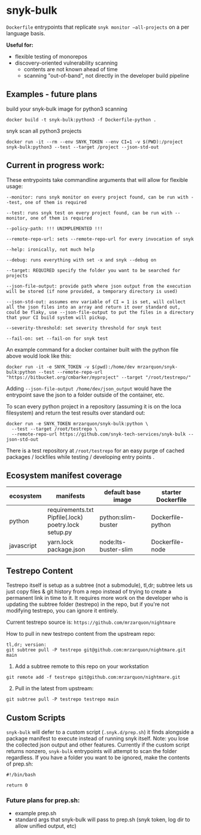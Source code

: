 # snyk-bulk

`Dockerfile` entrypoints that replicate `snyk monitor —all-projects` on a per language basis.

__Useful for:__
* flexible testing of monorepos
* discovery-oriented vulnerability scanning
  * contents are not known ahead of time
  * scanning "out-of-band", not directly in the developer build pipeline

## Examples - future plans
build your snyk-bulk image for python3 scanning

`docker build -t snyk-bulk:python3 -f Dockerfile-python .`

snyk scan all python3 projects

`docker run -it --rm --env SNYK_TOKEN --env CI=1 -v $(PWD):/project snyk-bulk:python3 --test --target /project --json-std-out`

## Current in progress work:

These entrypoints take commandline arguments that will allow for flexible usage: 
```
--monitor: runs snyk monitor on every project found, can be run with --test, one of them is required

--test: runs snyk test on every project found, can be run with --monitor, one of them is required

--policy-path: !!! UNIMPLEMENTED !!!

--remote-repo-url: sets --remote-repo-url for every invocation of snyk

--help: ironically, not much help

--debug: runs everything with set -x and snyk --debug on

--target: REQUIRED specify the folder you want to be searched for projects

--json-file-output: provide path where json output from the execution will be stored (if none provided, a temporary directory is used)

--json-std-out: assumes env variable of CI = 1 is set, will collect all the json files into an array and return it over standard out, could be flaky, use --json-file-output to put the files in a directory that your CI build system will pickup, 

--severity-threshold: set severity threshold for snyk test

--fail-on: set --fail-on for snyk test
```

An example command for a docker container built with the python file above would look like this:
```
docker run -it -e SNYK_TOKEN -v $(pwd):/home/dev mrzarquon/snyk-bulk:python --test --remote-repo-url "https://bitbucket.org/cmbarker/myproject" --target "/root/testrepo/"
```

Adding `--json-file-output /home/dev/json_output` would have the entrypoint save the json to a folder outside of the container, etc. 


To scan every python project in a repository (assuming it is on the loca filesystem) and return the test results over standard out:
```
docker run -e SNYK_TOKEN mrzarquon/snyk-bulk:python \
  --test --target /root/testrepo \
  --remote-repo-url https://github.com/snyk-tech-services/snyk-bulk --json-std-out
```
There is a test repository at `/root/testrepo` for an easy purge of cached packages / lockfiles while testing / developing entry points .

## Ecosystem manifest coverage

ecosystem  | manifests           | default base image    | starter Dockerfile |
---------- | ------------------- | --------------------- | ------------------ |
python     | requirements.txt<br/>Pipfile(.lock)<br/>poetry.lock<br/>setup.py | python:slim-buster | Dockerfile-python |
javascript | yarn.lock<br/>package.json | node:lts-buster-slim | Dockerfile-node |


## Testrepo Content

Testrepo itself is setup as a subtree (not a submodule), tl,dr; subtree lets us just copy files & git history from a repo instead of trying to create a permanent link in time to it. It requires more work on the developer who is updating the subtree folder (testrepo) in the repo, but if you're not modifying testrepo, you can ignore it entirely.

Current testrepo source is: `https://github.com/mrzarquon/nightmare`

How to pull in new testrepo content from the upstream repo:
```
tl,dr; version:
git subtree pull -P testrepo git@github.com:mrzarquon/nightmare.git main
```

1) Add a subtree remote to this repo on your workstation
```
git remote add -f testrepo git@github.com:mrzarquon/nightmare.git
```

2) Pull in the latest from upstream:
```
git subtree pull -P testrepo testrepo main
```

## Custom Scripts

`snyk-bulk` will defer to a custom script (`.snyk.d/prep.sh`) it finds alongside a package manifest to execute instead of running snyk itself. Note: you lose the collected json output and other features. Currently if the custom script returns nonzero, `snyk-bulk` entrypoints will attempt to scan the folder regardless. If you have a folder you want to be ignored, make the contents of prep.sh:
```
#!/bin/bash

return 0
```

### Future plans for prep.sh:
- example prep.sh
- standard args that snyk-bulk will pass to prep.sh (snyk token, log dir to allow unified output, etc)
